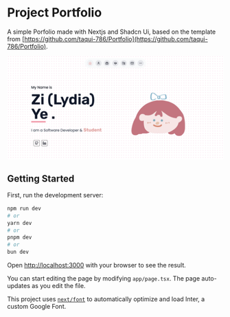 # Project Portfolio

A simple Porfolio made with Nextjs and Shadcn Ui, based on the template from [https://github.com/taqui-786/Portfolio](https://github.com/taqui-786/Portfolio).

![Demo](/public/og-image.png)

## Getting Started

First, run the development server:

```bash
npm run dev
# or
yarn dev
# or
pnpm dev
# or
bun dev
```

Open [http://localhost:3000](http://localhost:3000) with your browser to see the result.

You can start editing the page by modifying `app/page.tsx`. The page auto-updates as you edit the file.

This project uses [`next/font`](https://nextjs.org/docs/basic-features/font-optimization) to automatically optimize and load Inter, a custom Google Font.


